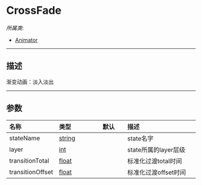 # CrossFade

*所属类*:
* [Animator](/Api/Classes/Animation/Animator.md)
------------------------------------------------------------------------------------------
## 描述

渐变动画：淡入淡出

------------------------------------------------------------------------------------------
## 参数

|<div style="width:100px">名称</div>|<div style="width:100px">类型</div>|<div style="width:50px">默认</div>|<div style="width:350px">描述</div>|
|:---|:---|:---|:---|
|stateName|[string](/Api/DataType/String.md)||state名字|
|layer|[int](/Api/DataType/Number.md)||state所属的layer层级|
|transitionTotal|[float](/Api/DataType/Number.md)||标准化过渡total时间|
|transitionOffset|[float](/Api/DataType/Number.md)||标准化过渡offset时间|

